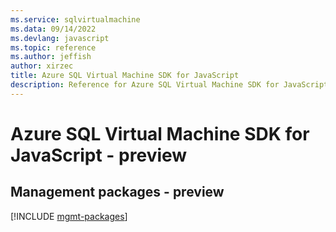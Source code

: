 ```yaml
---
ms.service: sqlvirtualmachine
ms.data: 09/14/2022
ms.devlang: javascript
ms.topic: reference
ms.author: jeffish
author: xirzec
title: Azure SQL Virtual Machine SDK for JavaScript
description: Reference for Azure SQL Virtual Machine SDK for JavaScript
---
```

# Azure SQL Virtual Machine SDK for JavaScript - preview

## Management packages - preview
[!INCLUDE [mgmt-packages](sql-virtual-machine-mgmt-index.md)]